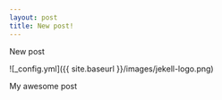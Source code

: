 ```yaml
---
layout: post
title: New post!
---
```


New post

![_config.yml]({{ site.baseurl }}/images/jekell-logo.png)

My awesome post

